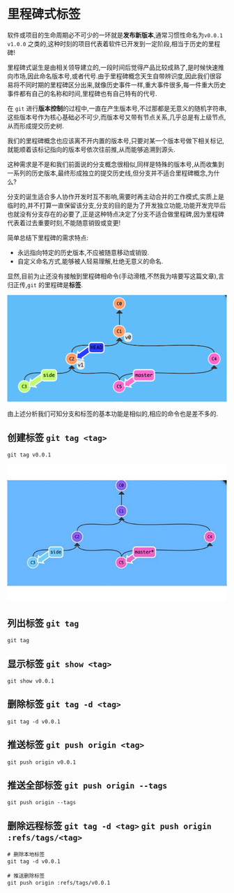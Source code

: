# 里程碑式标签

软件或项目的生命周期必不可少的一环就是**发布新版本**,通常习惯性命名为`v0.0.1` `v1.0.0` 之类的,这种时刻的项目代表着软件已开发到一定阶段,相当于历史的里程碑!

里程碑式诞生是由相关领导建立的,一段时间后觉得产品比较成熟了,是时候快速推向市场,因此命名版本号,或者代号.由于里程碑概念天生自带辨识度,因此我们很容易将不同时期的里程碑区分出来,就像历史事件一样,重大事件很多,每一件重大历史事件都有自己的名称和时间,里程碑也有自己特有的代号.

在 `git` 进行**版本控制**的过程中,一直在产生版本号,不过那都是无意义的随机字符串,这些版本号作为核心基础必不可少,而版本号又带有节点关系,几乎总是有上级节点,从而形成提交历史树.

我们的里程碑概念也应该离不开内置的版本号,只要对某一个版本号做下相关标记,就能顺着该标记指向的版本号依次往前推,从而能够追溯到源头.

这种需求是不是和我们前面说的分支概念很相似,同样是特殊的版本号,从而收集到一系列的历史版本,最终形成独立的提交历史线,但分支并不适合里程碑概念,为什么?

分支的诞生适合多人协作开发时互不影响,需要时再主动合并的工作模式,实质上是临时的,并不打算一直保留该分支,分支的目的是为了开发独立功能,功能开发完毕后也就没有分支存在的必要了,正是这种特点决定了分支不适合做里程碑,因为里程碑代表着过去重要时刻,不能随意销毁或变更!

简单总结下里程碑的需求特点:

- 永远指向特定的历史版本,不应被随意移动或销毁.
- 自定义命名方式,能够被人轻易理解,杜绝无意义的命名.

显然,目前为止还没有接触到里程碑相命令(手动滑稽,不然我为啥要写这篇文章),言归正传,`git` 的里程碑是**标签**.

![git-tag-create.png](../images/git-tag-create.png)

由上述分析我们可知分支和标签的基本功能是相似的,相应的命令也是差不多的.

## 创建标签 `git tag <tag>`

```
git tag v0.0.1
```

![git-tag.gif](../images/git-tag.gif)

## 列出标签 `git tag`   

```
git tag 
```

## 显示标签 `git show <tag>`

```
git show v0.0.1
```

## 删除标签 `git tag -d <tag>`

```
git tag -d v0.0.1
```

## 推送标签 `git push origin <tag>`

```
git push origin v0.0.1
```

## 推送全部标签 `git push origin --tags`

```
git push origin --tags
```

## 删除远程标签 `git tag -d <tag>` `git push origin :refs/tags/<tag>`    

```
# 删除本地标签 
git tag -d v0.0.1

# 推送删除标签
git push origin :refs/tags/v0.0.1
```



